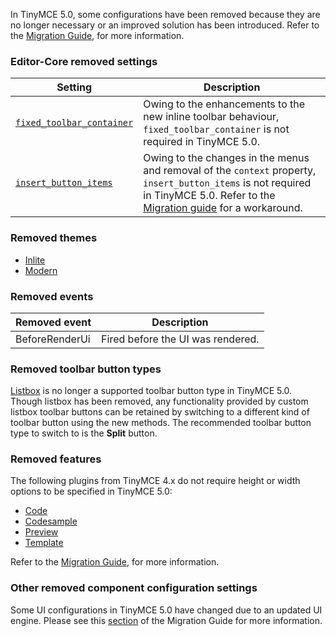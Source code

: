 
In TinyMCE 5.0, some configurations have been removed because they are no longer necessary or an improved solution has been introduced. Refer to the [Migration Guide]({{site.baseurl}}/migration-from-4x/), for more information.

### Editor-Core removed settings

| **Setting** | **Description** |
| ----------- | --------------- |
| [`fixed_toolbar_container`](https://www.tiny.cloud/docs-4x/configure/editor-appearance/#fixed_toolbar_container) | Owing to the enhancements to the new inline toolbar behaviour, `fixed_toolbar_container` is not required in TinyMCE 5.0. |
| [`insert_button_items`](https://www.tiny.cloud/docs-4x/configure/editor-appearance/#insert_button_items) | Owing to the changes in the menus and removal of the `context` property, `insert_button_items` is not required in TinyMCE 5.0. Refer to the [Migration guide]({{site.baseurl}}/migration-from-4x/#removedsettings) for a workaround. |

### Removed themes

* [Inlite]({{site.baseurl}}/migration-from-4x/#inlite)
* [Modern]({{site.baseurl}}/migration-from-4x/#modern)

### Removed events

| **Removed event** | **Description**|
| ----------------- | -------------- |
| BeforeRenderUi | Fired before the UI was rendered. |

### Removed toolbar button types

[Listbox](https://www.tiny.cloud/docs-4x/demo/custom-toolbar-listbox/) is no longer a supported toolbar button type in TinyMCE 5.0. Though listbox has been removed, any functionality provided by custom listbox toolbar buttons can be retained by switching to a different kind of toolbar button using the new methods. The recommended toolbar button type to switch to is the **Split** button.

### Removed features

The following plugins from TinyMCE 4.x do not require height or width options to be specified in TinyMCE 5.0:

* [Code]({{site.baseurl}}/plugins/opensource/code/)
* [Codesample]({{site.baseurl}}/plugins/opensource/codesample/)
* [Preview]({{site.baseurl}}/plugins/opensource/preview/)
* [Template]({{site.baseurl}}/plugins/opensource/template/)

Refer to the [Migration Guide]({{site.baseurl}}/migration-from-4x/), for more information.

### Other removed component configuration settings

Some UI configurations in TinyMCE 5.0 have changed due to an updated UI engine. Please see this [section]({{site.baseurl}}/migration-from-4x/#otherremovedcomponentconfigurationsettings) of the Migration Guide for more information.
